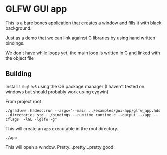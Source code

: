 # GLFW GUI app

This is a bare bones application that creates a window and fills it
with black background.

Just as a demo that we can link against C libraries by using hand
written bindings.

We don't have while loops yet, the main loop is written in C and linked
with the object file

## Building
Install `libglfw3` using the OS package manager (I haven't tested on
windows but should probably work using cygwin)

From project root
```
./gradlew :hadesc:run --args="--main ../examples/gui-app/glfw_app.hds --directories std ../bindings --runtime runtime.c --output ../app --cflags  -lGL -lglfw -g"
```

This will create an `app` executable in the root directory.

```
./app
```
This will open a window. Pretty...pretty...pretty good!
